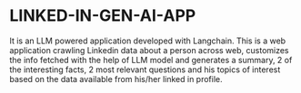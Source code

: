 # LINKED-IN-GEN-AI-APP
It is an LLM powered application developed with Langchain.
This is a web application crawling Linkedin data about a person across web, customizes the info fetched with the help of LLM model and generates a summary, 2 of the interesting facts, 2 most relevant questions and his topics of interest based on the data available from his/her linked in profile.

